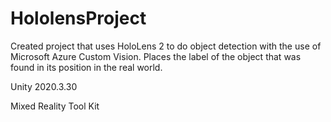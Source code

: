 # HololensProject

Created project that uses HoloLens 2 to do object detection with the use of Microsoft Azure Custom Vision. Places the label of the object that was found in its position in the real world.


Unity 2020.3.30


Mixed Reality Tool Kit


